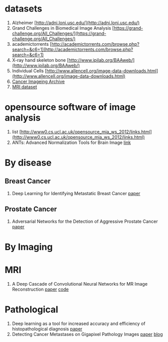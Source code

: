 # datasets
1. Alzheimer [http://adni.loni.usc.edu/](http://adni.loni.usc.edu/)
2. Grand Challenges in Biomedical Image Analysis [https://grand-challenge.org/All_Challenges/](https://grand-challenge.org/All_Challenges/)
3. academictorrents [http://academictorrents.com/browse.php?search=&c6=1](http://academictorrents.com/browse.php?search=&c6=1)
4. X-ray hand skeleton bone [http://www.ipilab.org/BAAweb/](http://www.ipilab.org/BAAweb/)
5. Individual Cells [http://www.allencell.org/image-data-downloads.html](http://www.allencell.org/image-data-downloads.html)
6. [Cancer Imageing Archive](http://www.cancerimagingarchive.net/)
7. [MRI dataset](http://mridata.org/)

# opensource software of image analysis
1. list [http://www0.cs.ucl.ac.uk/opensource_mia_ws_2012/links.html](http://www0.cs.ucl.ac.uk/opensource_mia_ws_2012/links.html)
2. ANTs: Advanced Normalization Tools for Brain Image [link](https://github.com/stnava/ANTs)

# By disease
## Breast Cancer
1. Deep Learning for Identifying Metastatic Breast Cancer [paper](https://arxiv.org/pdf/1606.05718.pdf)

## Prostate Cancer
1. Adversarial Networks for the Detection of Aggressive Prostate Cancer [paper](https://arxiv.org/pdf/1702.08014.pdf)

# By Imaging
# MRI
1. A Deep Cascade of Convolutional Neural Networks for MR Image Reconstruction [paper](https://arxiv.org/pdf/1703.00555.pdf) [code](https://github.com/js3611/Deep-MRI-Reconstruction)

# Pathological
1. Deep learning as a tool for increased accuracy and efficiency of histopathological diagnosis [paper](https://www.nature.com/articles/srep26286)
2. Detecting Cancer Metastases on Gigapixel Pathology Images [paper](https://arxiv.org/pdf/1703.02442.pdf) [blog](https://research.googleblog.com/2017/03/assisting-pathologists-in-detecting.html)
